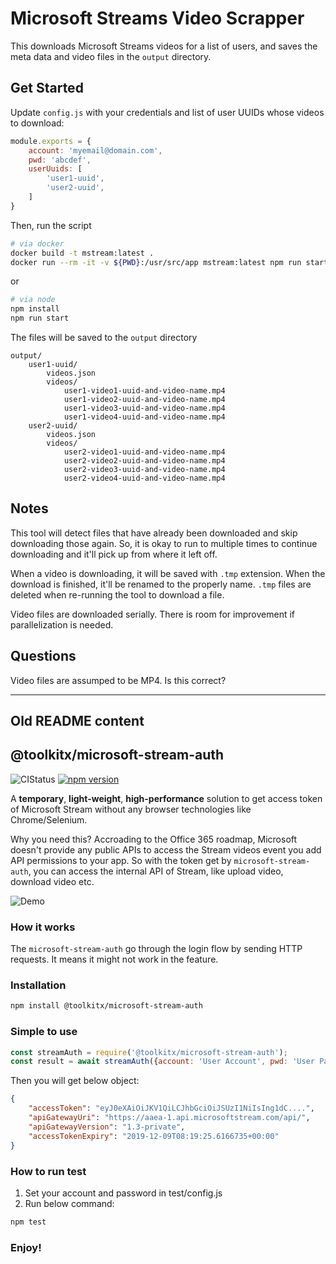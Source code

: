# Microsoft Streams Video Scrapper

This downloads Microsoft Streams videos for a list of users, and saves the meta data and video files in the `output` directory.

## Get Started
Update `config.js` with your credentials and list of user UUIDs whose videos to download:
```javascript
module.exports = {
    account: 'myemail@domain.com',
    pwd: 'abcdef',
    userUuids: [
        'user1-uuid',
        'user2-uuid',
    ]
}
```

Then, run the script
```bash
# via docker
docker build -t mstream:latest .
docker run --rm -it -v ${PWD}:/usr/src/app mstream:latest npm run start

```

or
```bash
# via node
npm install
npm run start
```

The files will be saved to the `output` directory
```
output/
    user1-uuid/
        videos.json
        videos/
            user1-video1-uuid-and-video-name.mp4
            user1-video2-uuid-and-video-name.mp4
            user1-video3-uuid-and-video-name.mp4
            user1-video4-uuid-and-video-name.mp4
    user2-uuid/
        videos.json
        videos/
            user2-video1-uuid-and-video-name.mp4
            user2-video2-uuid-and-video-name.mp4
            user2-video3-uuid-and-video-name.mp4
            user2-video4-uuid-and-video-name.mp4
```

## Notes

This tool will detect files that have already been downloaded and skip downloading those again. So, it is okay to run to multiple times to continue downloading and it'll pick up from where it left off.

When a video is downloading, it will be saved with `.tmp` extension. When the download is finished, it'll be renamed to the properly name. `.tmp` files are deleted when re-running the tool to download a file.

Video files are downloaded serially. There is room for improvement if parallelization is needed.

## Questions

Video files are assumped to be MP4. Is this correct?

---

## Old README content

## @toolkitx/microsoft-stream-auth

![CIStatus](https://github.com/toolkitx/microsoft-stream-auth/workflows/Daily/badge.svg) [![npm version](https://badge.fury.io/js/%40toolkitx%2Fmicrosoft-stream-auth.svg)](https://badge.fury.io/js/%40toolkitx%2Fmicrosoft-stream-auth)

A **temporary**, **light-weight**, **high-performance** solution to get access token of Microsoft Stream without any browser technologies like Chrome/Selenium.

Why you need this? Accroading to the Office 365 roadmap, Microsoft doesn't provide any public APIs to access the Stream videos event you add API permissions to your app. So with the token get by `microsoft-stream-auth`, you can access the internal API of Stream, like upload video, download video etc.

![Demo](demo.gif)

### How it works

The `microsoft-stream-auth` go through the login flow by sending HTTP requests. It means it might not work in the feature.

### Installation

```bash
npm install @toolkitx/microsoft-stream-auth
```

### Simple to use

```javascript
const streamAuth = require('@toolkitx/microsoft-stream-auth');
const result = await streamAuth({account: 'User Account', pwd: 'User Password'});
```

Then you will get below object:

```json
{
    "accessToken": "eyJ0eXAiOiJKV1QiLCJhbGciOiJSUzI1NiIsIng1dC....",
    "apiGatewayUri": "https://aaea-1.api.microsoftstream.com/api/",
    "apiGatewayVersion": "1.3-private",
    "accessTokenExpiry": "2019-12-09T08:19:25.6166735+00:00"
}
```

### How to run test

1. Set your account and password in test/config.js
2. Run below command:
```bash
npm test
```

### Enjoy!

